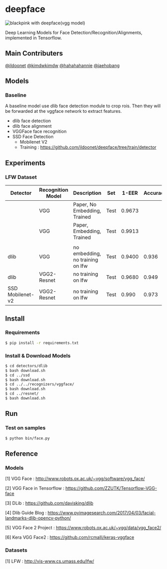 # deepface

![blackpink with deepface(vgg model)](./etc/example_blackpink.png)

Deep Learning Models for Face Detection/Recognition/Alignments, implemented in Tensorflow.


## Main Contributers

[@ildoonet](https://github.com/ildoonet) [@kimdwkimdw](https://github.com/kimdwkimdw) [@hahahahannie](https://github.com/hahahahannie) [@jaehobang](https://github.com/jaehobang)

## Models

### Baseline

A baseline model use dlib face detection module to crop rois. Then they will be forwarded at the vggface network to extract features.

- dlib face detection
- dlib face alignment
- VGGFace face recognition
- SSD Face Detection
  - Mobilenet V2
  - Training : https://github.com/ildoonet/deepface/tree/train/detector

## Experiments

### LFW Dataset

| Detector | Recognition Model | Description                    | Set        | 1-EER      | Accuracy |
|----------|-------------------|--------------------------------|------------|------------|----------|
|          | VGG               | Paper, No Embedding, Trained   | Test       | 0.9673     |          |
|          | VGG               | Paper, Embedding, Trained      | Test       | 0.9913     |          |
|          |                   |                                |            |            |          |
| dlib     | VGG               | no embedding, no training on lfw | Test       | 0.9400     | 0.936    |
| dlib     | VGG2-Resnet       | no training on lfw             | Test       | 0.9680     | 0.949    |
| SSD<br/>Mobilenet-v2 | VGG2-Resnet       | no training on lfw              | Test       | 0.990     | 0.973    |

## Install

### Requirements

```bash
$ pip install -r requirements.txt
```

### Install & Download Models

```bash
$ cd detectors/dlib
$ bash download.sh
$ cd ../ssd
$ bash download.sh
$ cd ../../recognizers/vggface/
$ bash download.sh
$ cd ../resnet/
$ bash download.sh
```

## Run

### Test on samples

```bash
$ python bin/face.py
```


## Reference

### Models

[1] VGG Face : http://www.robots.ox.ac.uk/~vgg/software/vgg_face/

[2] VGG Face in Tensorflow : https://github.com/ZZUTK/Tensorflow-VGG-face

[3] DLib : https://github.com/davisking/dlib

[4] Dlib Guide Blog : https://www.pyimagesearch.com/2017/04/03/facial-landmarks-dlib-opencv-python/

[5] VGG Face 2 Project : https://www.robots.ox.ac.uk/~vgg/data/vgg_face2/

[6] Kera VGG Face2 : https://github.com/rcmalli/keras-vggface

### Datasets

[1] LFW : http://vis-www.cs.umass.edu/lfw/
